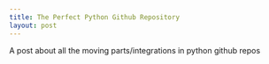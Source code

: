 ```yaml
---
title: The Perfect Python Github Repository 
layout: post
---
```


A post about all the moving parts/integrations in python github repos
